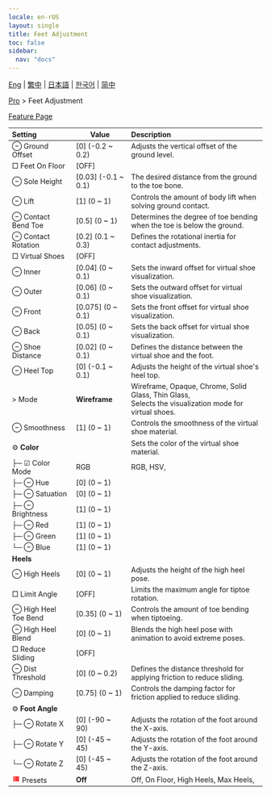 ```yaml
---
locale: en-rUS
layout: single
title: Feet Adjustment
toc: false
sidebar:
  nav: "docs"
---
```

[Eng](/dancexr/menu/2025.4/actor/feet_adjustment) | [繁中](/tw/dancexr/menu/2025.4/actor/feet_adjustment) | [日本語](/jp/dancexr/menu/2025.4/actor/feet_adjustment) | [한국어](/kr/dancexr/menu/2025.4/actor/feet_adjustment) | [简中](/zh/dancexr/menu/2025.4/actor/feet_adjustment)

[Pro](../menu#Pro) > Feet Adjustment



[Feature Page](/dancexr/features/feet_adjustment)

| Setting | Value | Description |
| :--- | --- | :--- |
|  ⊖ Ground Offset| [0] (-0.2 ~ 0.2) | Adjusts the vertical offset of the ground level.
|  □ Feet On Floor| [OFF] | 
|  ⊖ Sole Height| [0.03] (-0.1 ~ 0.1) | The desired distance from the ground to the toe bone.
|  ⊖ Lift| [1] (0 ~ 1) | Controls the amount of body lift when solving ground contact.
|  ⊖ Contact Bend Toe| [0.5] (0 ~ 1) | Determines the degree of toe bending when the toe is below the ground.
|  ⊖ Contact Rotation| [0.2] (0.1 ~ 0.3) | Defines the rotational inertia for contact adjustments.
|  □ Virtual Shoes| [OFF] | 
|  ⊖ Inner| [0.04] (0 ~ 0.1) | Sets the inward offset for virtual shoe visualization.
|  ⊖ Outer| [0.06] (0 ~ 0.1) | Sets the outward offset for virtual shoe visualization.
|  ⊖ Front| [0.075] (0 ~ 0.1) | Sets the front offset for virtual shoe visualization.
|  ⊖ Back| [0.05] (0 ~ 0.1) | Sets the back offset for virtual shoe visualization.
|  ⊖ Shoe Distance| [0.02] (0 ~ 0.1) | Defines the distance between the virtual shoe and the foot.
|  ⊖ Heel Top| [0] (-0.1 ~ 0.1) | Adjusts the height of the virtual shoe's heel top.
|  > Mode| **Wireframe** | Wireframe, Opaque, Chrome, Solid Glass, Thin Glass, <br/>Selects the visualization mode for virtual shoes. |
|  ⊖ Smoothness| [1] (0 ~ 1) | Controls the smoothness of the virtual shoe material.
|  ⚙️ <b>Color</b>| | Sets the color of the virtual shoe material.
| ├─ ☑ Color Mode| RGB | RGB, HSV, 
| ├─ ⊖ Hue| [0] (0 ~ 1) | 
| ├─ ⊖ Satuation| [0] (0 ~ 1) | 
| ├─ ⊖ Brightness| [1] (0 ~ 1) | 
| ├─ ⊖ Red| [1] (0 ~ 1) | 
| ├─ ⊖ Green| [1] (0 ~ 1) | 
| └─ ⊖ Blue| [1] (0 ~ 1) | 
|  <b>Heels</b>|| 
|  ⊖ High Heels| [0] (0 ~ 1) | Adjusts the height of the high heel pose.
|  □ Limit Angle| [OFF] | Limits the maximum angle for tiptoe rotation.
|  ⊖ High Heel Toe Bend| [0.35] (0 ~ 1) | Controls the amount of toe bending when tiptoeing.
|  ⊖ High Heel Blend| [0] (0 ~ 1) | Blends the high heel pose with animation to avoid extreme poses.
|  □ Reduce Sliding| [OFF] | 
|  ⊖ Dist Threshold| [0] (0 ~ 0.2) | Defines the distance threshold for applying friction to reduce sliding.
|  ⊖ Damping| [0.75] (0 ~ 1) | Controls the damping factor for friction applied to reduce sliding.
|  ⚙️ <b>Foot Angle</b>| | 
| ├─ ⊖ Rotate X| [0] (-90 ~ 90) | Adjusts the rotation of the foot around the X-axis.
| ├─ ⊖ Rotate Y| [0] (-45 ~ 45) | Adjusts the rotation of the foot around the Y-axis.
| └─ ⊖ Rotate Z| [0] (-45 ~ 45) | Adjusts the rotation of the foot around the Z-axis.
| <img src="/images/icon/ic_list.png" alt="list icon"/> Presets| **Off** | Off, On Floor, High Heels, Max Heels,  |
